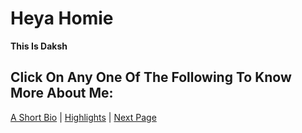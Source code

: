 # Heya Homie 
**This Is Daksh** 

## Click On Any One Of The Following To Know More About Me:

[A Short Bio](https://luck-exxtreme.github.io/short_bio/) | [Highlights](https://luck-exxtreme.github.io/hihglights) | [Next Page](https://luck-exxtreme.github.io/short_bio/)
